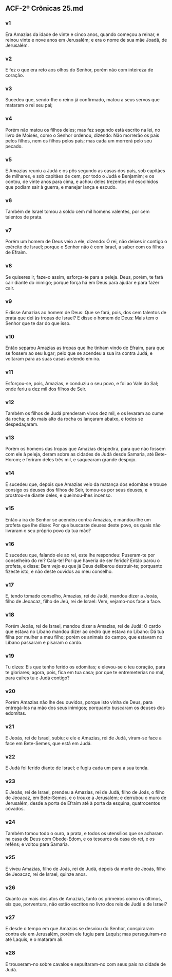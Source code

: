 ## ACF-2º Crônicas 25.md
### v1
 Era Amazias da idade de vinte e cinco anos, quando começou a reinar, e reinou vinte e nove anos em Jerusalém; e era o nome de sua mãe Joadã, de Jerusalém.
### v2
 E fez o que era reto aos olhos do Senhor, porém não com inteireza de coração.
### v3
 Sucedeu que, sendo-lhe o reino já confirmado, matou a seus servos que mataram o rei seu pai;
### v4
 Porém não matou os filhos deles; mas fez segundo está escrito na lei, no livro de Moisés, como o Senhor ordenou, dizendo: Não morrerão os pais pelos filhos, nem os filhos pelos pais; mas cada um morrerá pelo seu pecado.
### v5
 E Amazias reuniu a Judá e os pôs segundo as casas dos pais, sob capitàes de milhares, e sob capitàes de cem, por todo o Judá e Benjamim; e os contou, de vinte anos para cima, e achou deles trezentos mil escolhidos que podiam sair à guerra, e manejar lança e escudo.
### v6
 Também de Israel tomou a soldo cem mil homens valentes, por cem talentos de prata.
### v7
 Porém um homem de Deus veio a ele, dizendo: Ó rei, não deixes ir contigo o exército de Israel; porque o Senhor não é com Israel, a saber com os filhos de Efraim.
### v8
 Se quiseres ir, faze-o assim, esforça-te para a peleja. Deus, porém, te fará cair diante do inimigo; porque força há em Deus para ajudar e para fazer cair.
### v9
 E disse Amazias ao homem de Deus: Que se fará, pois, dos cem talentos de prata que dei às tropas de Israel? E disse o homem de Deus: Mais tem o Senhor que te dar do que isso.
### v10
 Então separou Amazias as tropas que lhe tinham vindo de Efraim, para que se fossem ao seu lugar; pelo que se acendeu a sua ira contra Judá, e voltaram para as suas casas ardendo em ira.
### v11
 Esforçou-se, pois, Amazias, e conduziu o seu povo, e foi ao Vale do Sal; onde feriu a dez mil dos filhos de Seir.
### v12
 Também os filhos de Judá prenderam vivos dez mil, e os levaram ao cume da rocha; e do mais alto da rocha os lançaram abaixo, e todos se despedaçaram.
### v13
 Porém os homens das tropas que Amazias despedira, para que não fossem com ele à peleja, deram sobre as cidades de Judá desde Samaria, até Bete-Horom; e feriram deles três mil, e saquearam grande despojo.
### v14
 E sucedeu que, depois que Amazias veio da matança dos edomitas e trouxe consigo os deuses dos filhos de Seir, tomou-os por seus deuses, e prostrou-se diante deles, e queimou-lhes incenso.
### v15
 Então a ira do Senhor se acendeu contra Amazias, e mandou-lhe um profeta que lhe disse: Por que buscaste deuses deste povo, os quais não livraram o seu próprio povo da tua mão?
### v16
 E sucedeu que, falando ele ao rei, este lhe respondeu: Puseram-te por conselheiro do rei? Cala-te! Por que haveria de ser ferido? Então parou o profeta, e disse: Bem vejo eu que já Deus deliberou destruir-te; porquanto fizeste isto, e não deste ouvidos ao meu conselho.
### v17
 E, tendo tomado conselho, Amazias, rei de Judá, mandou dizer a Jeoás, filho de Jeoacaz, filho de Jeú, rei de Israel: Vem, vejamo-nos face a face.
### v18
 Porém Jeoás, rei de Israel, mandou dizer a Amazias, rei de Judá: O cardo que estava no Líbano mandou dizer ao cedro que estava no Líbano: Dá tua filha por mulher a meu filho; porém os animais do campo, que estavam no Líbano passaram e pisaram o cardo.
### v19
 Tu dizes: Eis que tenho ferido os edomitas; e elevou-se o teu coração, para te gloriares; agora, pois, fica em tua casa; por que te entremeterias no mal, para caíres tu e Judá contigo?
### v20
 Porém Amazias não lhe deu ouvidos, porque isto vinha de Deus, para entregá-los na mão dos seus inimigos; porquanto buscaram os deuses dos edomitas.
### v21
 E Jeoás, rei de Israel, subiu; e ele e Amazias, rei de Judá, viram-se face a face em Bete-Semes, que está em Judá.
### v22
 E Judá foi ferido diante de Israel; e fugiu cada um para a sua tenda.
### v23
 E Jeoás, rei de Israel, prendeu a Amazias, rei de Judá, filho de Joás, o filho de Jeoacaz, em Bete-Semes, e o trouxe a Jerusalém; e derrubou o muro de Jerusalém, desde a porta de Efraim até à porta da esquina, quatrocentos côvados.
### v24
 Também tomou todo o ouro, a prata, e todos os utensílios que se acharam na casa de Deus com Obede-Edom, e os tesouros da casa do rei, e os reféns; e voltou para Samaria.
### v25
 E viveu Amazias, filho de Joás, rei de Judá, depois da morte de Jeoás, filho de Jeoacaz, rei de Israel, quinze anos.
### v26
 Quanto ao mais dos atos de Amazias, tanto os primeiros como os últimos, eis que, porventura, não estão escritos no livro dos reis de Judá e de Israel?
### v27
 E desde o tempo em que Amazias se desviou do Senhor, conspiraram contra ele em Jerusalém, porém ele fugiu para Laquis; mas perseguiram-no até Laquis, e o mataram ali.
### v28
 E trouxeram-no sobre cavalos e sepultaram-no com seus pais na cidade de Judá.
